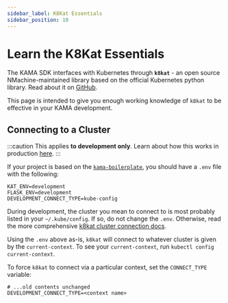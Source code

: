 ```yaml
---
sidebar_label: K8Kat Essentials
sidebar_position: 10
---
```


# Learn the K8Kat Essentials

The KAMA SDK interfaces with Kubernetes through **`k8kat`** - 
an open source NMachine-maintained library based on the official Kubernetes python library. 
Read about it on [GitHub](https://github.com/nmachine-io/k8kat).

This page is intended to give you enough working knowledge of `k8kat` to be
effective in your KAMA development.

## Connecting to a Cluster

:::caution
This applies **to development only**. Learn about how this works in production 
[here](/tutorials/publishing-tutorial).
:::

If your project is based on the [`kama-boilerplate`](https://github.com/nmachine-io/kama-boilerplate),
you should have a `.env` file with the following:

```shell script title=".env"
KAT_ENV=development
FLASK_ENV=development
DEVELOPMENT_CONNECT_TYPE=kube-config
```

During development, the cluster you mean to connect to is most probably listed in your `~/.kube/config`. If
so, do not change the `.env`. Otherwise, read the more comprehensive [k8kat cluster connection docs](/nope).

Using the `.env` above as-is, `k8kat` will connect to whatever cluster is given by the `current-context`. 
To see your `current-context`, run `kubectl config current-context`.

To force `k8kat` to connect via a particular context, set the `CONNECT_TYPE` variable:

```shell script title=".env"
# ...old contents unchanged
DEVELOPMENT_CONNECT_TYPE=<context name>
```
